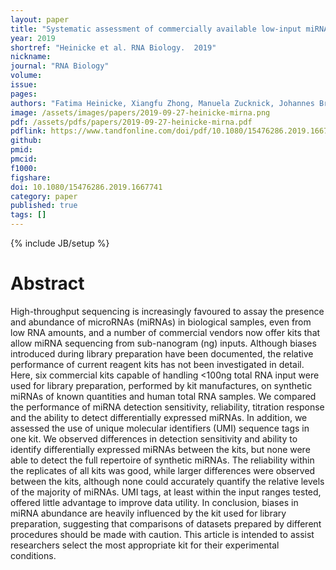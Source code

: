 ```yaml
---
layout: paper
title: "Systematic assessment of commercially available low-input miRNA library preparation kits"
year: 2019
shortref: "Heinicke et al. RNA Biology.  2019"
nickname: 
journal: "RNA Biology"
volume: 
issue:
pages: 
authors: "Fatima Heinicke, Xiangfu Zhong, Manuela Zucknick, Johannes Breidenbach, <strong>Arvind YM Sundaram</strong>, Siri T Flåm, Magnus Leithaug, Marianne Dalland, Andrew Farmer, Jordana M Henderson, Melanie A Hussong, Pamela Moll, Loan Nguyen, Amanda McNulty, Jonathan M Shaffer, Sabrina Shore, Hoichong K. Yip, Jana Vitkovska, Simon Rayner, Benedicte A Lie, Gregor D Gilfillan*"
image: /assets/images/papers/2019-09-27-heinicke-mirna.png
pdf: /assets/pdfs/papers/2019-09-27-heinicke-mirna.pdf
pdflink: https://www.tandfonline.com/doi/pdf/10.1080/15476286.2019.1667741?needAccess=true
github: 
pmid: 
pmcid: 
f1000: 
figshare: 
doi: 10.1080/15476286.2019.1667741
category: paper
published: true
tags: []
---
```

{% include JB/setup %}

# Abstract 

High-throughput sequencing is increasingly favoured to assay the presence and abundance of microRNAs (miRNAs) in biological samples, even from low RNA amounts, and a number of commercial vendors now offer kits that allow miRNA sequencing from sub-nanogram (ng) inputs. Although biases introduced during library preparation have been documented, the relative performance of current reagent kits has not been investigated in detail. Here, six commercial kits capable of handling <100ng total RNA input were used for library preparation, performed by kit manufactures, on synthetic miRNAs of known quantities and human total RNA samples. We compared the performance of miRNA detection sensitivity, reliability, titration response and the ability to detect differentially expressed miRNAs. In addition, we assessed the use of unique molecular identifiers (UMI) sequence tags in one kit. We observed differences in detection sensitivity and ability to identify differentially expressed miRNAs between the kits, but none were able to detect the full repertoire of synthetic miRNAs. The reliability within the replicates of all kits was good, while larger differences were observed between the kits, although none could accurately quantify the relative levels of the majority of miRNAs. UMI tags, at least within the input ranges tested, offered little advantage to improve data utility. In conclusion, biases in miRNA abundance are heavily influenced by the kit used for library preparation, suggesting that comparisons of datasets prepared by different procedures should be made with caution. This article is intended to assist researchers select the most appropriate kit for their experimental conditions.
